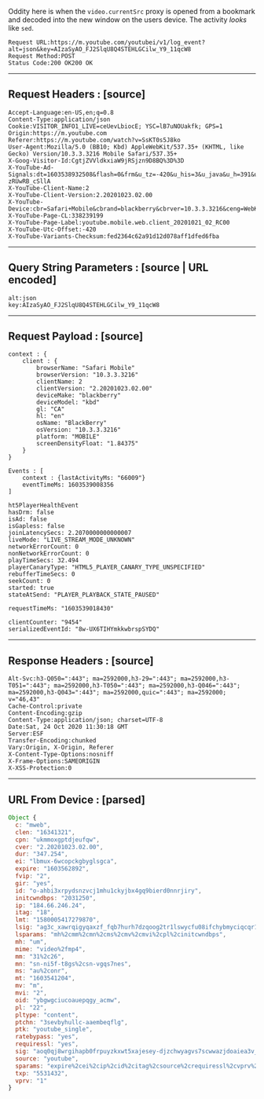 Oddity here is when the `video.currentSrc` proxy is opened from a bookmark and decoded into the new window on the users device. The activity *looks* like `sed`.

```
Request URL:https://m.youtube.com/youtubei/v1/log_event?alt=json&key=AIzaSyAO_FJ2SlqU8Q4STEHLGCilw_Y9_11qcW8
Request Method:POST
Status Code:200 OK200 OK
```

--------------------------
Request Headers : [source]
--------------------------
```
Accept-Language:en-US,en;q=0.8
Content-Type:application/json
Cookie:VISITOR_INFO1_LIVE=ceUevLbiocE; YSC=lB7uNOUakfk; GPS=1
Origin:https://m.youtube.com
Referer:https://m.youtube.com/watch?v=SsKT0s5J8ko
User-Agent:Mozilla/5.0 (BB10; Kbd) AppleWebKit/537.35+ (KHTML, like Gecko) Version/10.3.3.3216 Mobile Safari/537.35+
X-Goog-Visitor-Id:CgtjZVVldkxiaW9jRSjzn9D8BQ%3D%3D
X-YouTube-Ad-Signals:dt=1603538932508&flash=0&frm&u_tz=-420&u_his=3&u_java&u_h=391&u_w=391&u_ah=391&u_aw=391&u_cd=24&u_nplug&u_nmime&bc=1&bih=374&biw=390&brdim=0%2C0%2C0%2C0%2C391%2C0%2C390%2C374%2C390%2C374&vis=2&wgl=true&ca_type=image&bid=ANyPxKq45GjcfnBA1yUEf6_22Fjs6jsEbC5SpmskbePATb_Mucsbc_J87Gd6WvFnlt3GFvNnTL7b10DS6oJeB-zRUwRB_cSllA
X-YouTube-Client-Name:2
X-YouTube-Client-Version:2.20201023.02.00
X-YouTube-Device:cbr=Safari+Mobile&cbrand=blackberry&cbrver=10.3.3.3216&ceng=WebKit&cengver=537.35%2B&cmodel=kbd&cos=BlackBerry&cosver=10.3.3.3216&cplatform=MOBILE
X-YouTube-Page-CL:338239199
X-YouTube-Page-Label:youtube.mobile.web.client_20201021_02_RC00
X-YouTube-Utc-Offset:-420
X-YouTube-Variants-Checksum:fed2364c62a91d12d078aff1dfed6fba
```

------------------------------------------------
Query String Parameters : [source | URL encoded]
------------------------------------------------
```
alt:json
key:AIzaSyAO_FJ2SlqU8Q4STEHLGCilw_Y9_11qcW8
```

--------------------------
Request Payload : [source]
--------------------------
```
context : {
	client : {
		browserName: "Safari Mobile"
		browserVersion: "10.3.3.3216"
		clientName: 2
		clientVersion: "2.20201023.02.00"
		deviceMake: "blackberry"
		deviceModel: "kbd"
		gl: "CA"
		hl: "en"
		osName: "BlackBerry"
		osVersion: "10.3.3.3216"
		platform: "MOBILE"
		screenDensityFloat: "1.84375"
	}
}
```

```
Events : [
	context : {lastActivityMs: "66009"}
	eventTimeMs: 1603539008356
]
```

```
ht5PlayerHealthEvent
hasDrm: false
isAd: false
isGapless: false
joinLatencySecs: 2.2070000000000007
liveMode: "LIVE_STREAM_MODE_UNKNOWN"
networkErrorCount: 0
nonNetworkErrorCount: 0
playTimeSecs: 32.494
playerCanaryType: "HTML5_PLAYER_CANARY_TYPE_UNSPECIFIED"
rebufferTimeSecs: 0
seekCount: 0
started: true
stateAtSend: "PLAYER_PLAYBACK_STATE_PAUSED"

requestTimeMs: "1603539018430"

clientCounter: "9454"
serializedEventId: "8w-UX6TIHYmkkwbrspSYDQ"
```

---------------------------
Response Headers : [source]
---------------------------

```
Alt-Svc:h3-Q050=":443"; ma=2592000,h3-29=":443"; ma=2592000,h3-T051=":443"; ma=2592000,h3-T050=":443"; ma=2592000,h3-Q046=":443"; ma=2592000,h3-Q043=":443"; ma=2592000,quic=":443"; ma=2592000; v="46,43"
Cache-Control:private
Content-Encoding:gzip
Content-Type:application/json; charset=UTF-8
Date:Sat, 24 Oct 2020 11:30:18 GMT
Server:ESF
Transfer-Encoding:chunked
Vary:Origin, X-Origin, Referer
X-Content-Type-Options:nosniff
X-Frame-Options:SAMEORIGIN
X-XSS-Protection:0
```

--------------------------
URL From Device : [parsed]
--------------------------

```javascript
Object {
  c: "mweb",
  clen: "16341321",
  cpn: "ukmmoxgptdjeufqw",
  cver: "2.20201023.02.00",
  dur: "347.254",
  ei: "lbmux-6wcopckgbyglsgca",
  expire: "1603562892",
  fvip: "2",
  gir: "yes",
  id: "o-ahbi3xrpydsnzvcj1mhu1ckyjbx4gq9bierd0nnrjiry",
  initcwndbps: "2031250",
  ip: "184.66.246.24",
  itag: "18",
  lmt: "1580005417279870",
  lsig: "ag3c_xawrqigyqaxzf_fqb7hurh7dzqoog2tr1lswycfu08ifchybmyciqcqr1cosmiuju2ojz6wpnmh_mpombrc2hmoxjefv8jckg%3d%3d",
  lsparams: "mh%2cmm%2cmn%2cms%2cmv%2cmvi%2cpl%2cinitcwndbps",
  mh: "um",
  mime: "video%2fmp4",
  mm: "31%2c26",
  mn: "sn-ni5f-t8gs%2csn-vgqs7nes",
  ms: "au%2conr",
  mt: "1603541204",
  mv: "m",
  mvi: "2",
  oid: "ybgwgciucoauepqgy_acmw",
  pl: "22",
  pltype: "content",
  ptchn: "3sevbyhullc-aaembeqflg",
  ptk: "youtube_single",
  ratebypass: "yes",
  requiressl: "yes",
  sig: "aoq0qj8wrgihapb0frpuyzkxwt5xajesey-djzchwyagvs7scwwazjdoaiea3v_iiur2k--sjpcg-hpa5ano1rj71tbdfko0ndyyhja%3d",
  source: "youtube",
  sparams: "expire%2cei%2cip%2cid%2citag%2csource%2crequiressl%2cvprv%2cmime%2cgir%2cclen%2cratebypass%2cdur%2clmt",
  txp: "5531432",
  vprv: "1"
}
```
